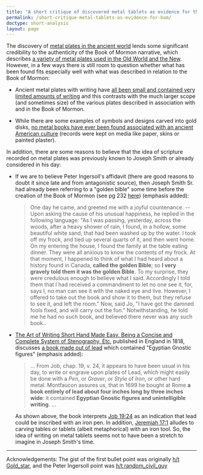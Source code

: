 ```yaml
---
title: "A short critique of discovered metal tablets as evidence for the authenticity of the Book of Mormon"
permalink: /short-critique-metal-tablets-as-evidence-for-bom/
doctype: short-analysis
layout: page
---
```


The discovery of [metal plates in the ancient world](https://en.wikipedia.org/wiki/Latter_Day_Saint_movement_and_engraved_metal_plates#Metal_plates_in_Mormon_studies) lends some significant credibility to the authenticity of the Book of Mormon narrative, which describes [a variety of metal plates used in the Old World and the New](https://en.wikipedia.org/wiki/Latter_Day_Saint_movement_and_engraved_metal_plates#Other_plates_referred_to_in_the_Book_of_Mormon).  However, in a few ways there is still room to question whether what has been found fits especially well with what was described in relation to the Book of Mormon:

* Ancient metal plates with writing have [all been small and contained very limited amounts of writing](https://en.wikipedia.org/wiki/Latter_Day_Saint_movement_and_engraved_metal_plates#Metal_plates_in_Mormon_studies) and this contrasts with the much larger scope (and sometimes size) of the various plates described in association with and in the Book of Mormon.

* While there are some examples of symbols and designs carved into gold disks, [no metal books have ever been found associated with an ancient American culture](https://www.deseretnews.com/article/705371752/Ancient-gold-plates-in-Mesoamerica.html) (records were kept on media like paper, skins or painted plaster).

In addition, there are some reasons to believe that the idea of scripture recorded on metal plates was previously known to Joseph Smith or already considered in his day:

* If we are to believe Peter Ingersoll's affidavit (there are good reasons to doubt it since late and from antagonistic source), then Joseph Smith Sr. had already been referring to a "golden bible" some time before the creation of the Book of Mormon (see pg 232 [here](http://www.solomonspalding.com/docs/1834howf.htm)) (emphasis added):

    > One day he came, and greeted me with a joyful countenance. -- Upon asking the cause of his unusual happiness, he replied in the following language: "As I was passing, yesterday, across the woods, after a heavy shower of rain, I found, in a hollow, some beautiful white sand, that had been washed up by the water. I took off my frock, and tied up several quarts of it, and then went home. On my entering the house, I found the family at the table eating dinner. They were all anxious to know the contents of my frock. At that moment, I happened to think of what I had heard about a history found in Canada, **called the golden Bible**; so **I very gravely told them it was the golden Bible**. To my surprise, they were credulous enough to believe what I said. Accordingly I told them that I had received a commandment to let no one see it, for, says I, no man can see it with the naked eye and live. However, I offered to take out the book and show it to them, but they refuse to see it, and left the room." Now, said Jo, "I have got the damned fools fixed, and will carry out the fun." Notwithstanding, he told me he had no such book, and believed there never was any such book..

* [The Art of Writing Short Hand Made Easy, Being a Concise and Complete System of Stenography, Etc](https://books.google.com/books?id=TC9dAAAAcAAJ&dq=%22metal+book%22&source=gbs_navlinks_s), published in England in 1818, discusses [a book made out of lead](https://books.google.com/books?id=TC9dAAAAcAAJ&pg=PA9&dq=%22metal+book%22&hl=en&sa=X&ved=0ahUKEwjXm-SQr6DcAhVPZKwKHd-6CiEQ6AEILzAB#v=onepage&q=%22book%20entirely%20of%20lead%22&f=false) which contained "Egyptian Gnostic figures" (emphasis added):

    > ... From Job, chap. 19, v. 24, it appears to have been usual in his day, to write or engrave upon plates of Lead, which might easily be done with a _Pen_, or _Graver_, or _Style_ of _Iron_, or other hard metal.  Montfaucon assures us, that in 1699 he bought at Rome **a book entirely of lead about four inches long by three inches wide**: it contained **Egyptian Gnostic figures and unintelligible writing**. ...

    As shown above, the book interprets [Job 19:24](http://biblehub.com/job/19-24.htm) as an indication that lead could be inscribed with an iron pen.  In addition, [Jeremiah 17:1](http://biblehub.com/jeremiah/17-1.htm) alludes to carving tables or tablets (albeit metaphorical) with an iron tool.  So, the idea of writing on metal tablets seems not to have been a stretch to imagine in Joseph Smith's time.

---

Acknowledgements: The gist of the first bullet point was originally [h/t Gold_star](https://www.reddit.com/r/exmormon/comments/74147g/metal_plates_before_joe_smith/dnunusz/), and the Peter Ingersoll point was [h/t random_civil_guy](https://www.reddit.com/r/exmormon/comments/74147g/metal_plates_before_joe_smith/dnuxefl/)
